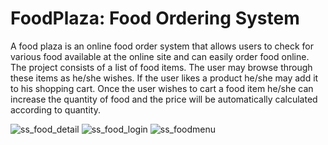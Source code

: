# FoodPlaza: Food Ordering System


A food plaza is an online food order system that allows users to check for various food available at the online site and can easily order food online. 
The project consists of a list of food items. 
The user may browse through these items as he/she wishes. If the user likes a product he/she may add it to his shopping cart.
Once the user wishes to cart a food item he/she can increase the quantity of food and the price will be automatically calculated according to quantity.

![ss_food_detail](https://user-images.githubusercontent.com/87674750/128327960-9e58f57e-56e5-471a-8d82-7e1894e6dd18.jpg)
![ss_food_login](https://user-images.githubusercontent.com/87674750/128327966-bde6a98b-54a2-4da6-8adc-9ea5158a7b87.jpg)
![ss_foodmenu](https://user-images.githubusercontent.com/87674750/128327977-14fb5751-4dfc-460c-824a-f48ca3bcbd5c.jpg)
